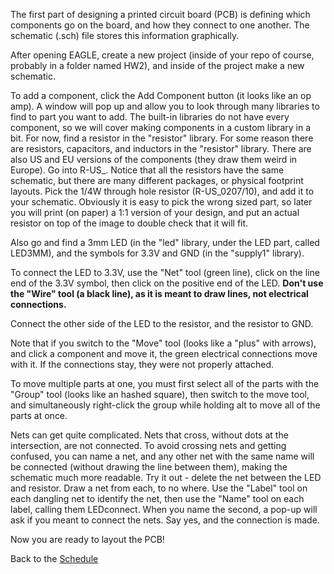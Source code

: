 The first part of designing a printed circuit board (PCB) is defining which components go on the board, and how they connect to one another. The schematic (.sch) file stores this information graphically.

After opening EAGLE, create a new project (inside of your repo of course, probably in a folder named HW2), and inside of the project make a new schematic.

To add a component, click the Add Component button (it looks like an op amp). A window will pop up and allow you to look through many libraries to find to part you want to add. The built-in libraries do not have every component, so we will cover making components in a custom library in a bit. For now, find a resistor in the "resistor" library. For some reason there are resistors, capacitors, and inductors in the "resistor" library. There are also US and EU versions of the components (they draw them weird in Europe). Go into R-US_. Notice that all the resistors have the same schematic, but there are many different packages, or physical footprint layouts. Pick the 1/4W through hole resistor (R-US_0207/10), and add it to your schematic. Obviously it is easy to pick the wrong sized part, so later you will print (on paper) a 1:1 version of your design, and put an actual resistor on top of the image to double check that it will fit.

Also go and find a 3mm LED (in the "led" library, under the LED part, called LED3MM), and the symbols for 3.3V and GND (in the "supply1" library).

To connect the LED to 3.3V, use the "Net" tool (green line), click on the line end of the 3.3V symbol, then click on the positive end of the LED. **Don't use the "Wire" tool (a black line), as it is meant to draw lines, not electrical connections.**

Connect the other side of the LED to the resistor, and the resistor to GND.

Note that if you switch to the "Move" tool (looks like a "plus" with arrows), and click a component and move it, the green electrical connections move with it. If the connections stay, they were not properly attached.

To move multiple parts at one, you must first select all of the parts with the "Group" tool (looks like an hashed square), then switch to the move tool, and simultaneously right-click the group while holding alt to move all of the parts at once.

Nets can get quite complicated. Nets that cross, without dots at the intersection, are not connected. To avoid crossing nets and getting confused, you can name a net, and any other net with the same name will be connected (without drawing the line between them), making the schematic much more readable. Try it out - delete the net between the LED and resistor. Draw a net from each, to no where. Use the "Label" tool on each dangling net to identify the net, then use the "Name" tool on each label, calling them LEDconnect. When you name the second, a pop-up will ask if you meant to connect the nets. Say yes, and the connection is made.

Now you are ready to layout the PCB!


Back to the [Schedule](https://github.com/ndm736/ME433_2019/wiki/Schedule)